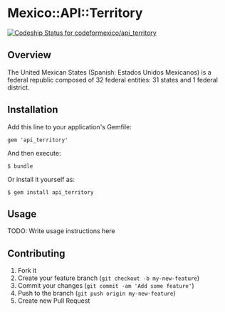 # Mexico::API::Territory

[ ![Codeship Status for codeformexico/api_territory](https://www.codeship.io/projects/49e37dc0-b13e-0130-d2c7-1a3d3be56652/status?branch=master)](https://www.codeship.io/projects/4111)

## Overview
The United Mexican States (Spanish: Estados Unidos Mexicanos) is a federal republic composed of 32 federal entities: 31 states and 1 federal district.

## Installation

Add this line to your application's Gemfile:

    gem 'api_territory'

And then execute:

    $ bundle

Or install it yourself as:

    $ gem install api_territory

## Usage

TODO: Write usage instructions here

## Contributing

1. Fork it
2. Create your feature branch (`git checkout -b my-new-feature`)
3. Commit your changes (`git commit -am 'Add some feature'`)
4. Push to the branch (`git push origin my-new-feature`)
5. Create new Pull Request
